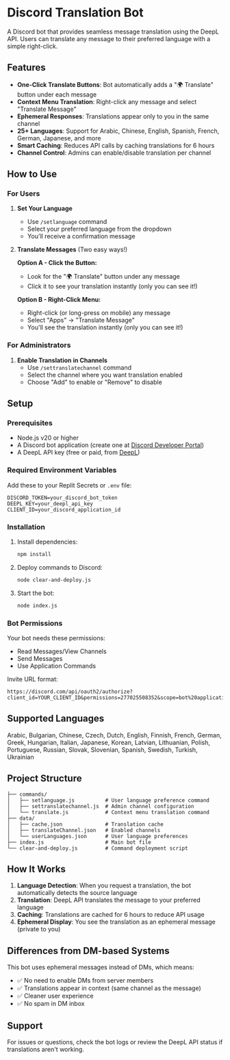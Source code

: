 # Discord Translation Bot

A Discord bot that provides seamless message translation using the DeepL API. Users can translate any message to their preferred language with a simple right-click.

## Features

- **One-Click Translate Buttons**: Bot automatically adds a "🌍 Translate" button under each message
- **Context Menu Translation**: Right-click any message and select "Translate Message"
- **Ephemeral Responses**: Translations appear only to you in the same channel
- **25+ Languages**: Support for Arabic, Chinese, English, Spanish, French, German, Japanese, and more
- **Smart Caching**: Reduces API calls by caching translations for 6 hours
- **Channel Control**: Admins can enable/disable translation per channel

## How to Use

### For Users

1. **Set Your Language**
   - Use `/setlanguage` command
   - Select your preferred language from the dropdown
   - You'll receive a confirmation message

2. **Translate Messages** (Two easy ways!)
   
   **Option A - Click the Button:**
   - Look for the "🌍 Translate" button under any message
   - Click it to see your translation instantly (only you can see it!)
   
   **Option B - Right-Click Menu:**
   - Right-click (or long-press on mobile) any message
   - Select "Apps" → "Translate Message"
   - You'll see the translation instantly (only you can see it!)

### For Administrators

1. **Enable Translation in Channels**
   - Use `/settranslatechannel` command
   - Select the channel where you want translation enabled
   - Choose "Add" to enable or "Remove" to disable

## Setup

### Prerequisites

- Node.js v20 or higher
- A Discord bot application (create one at [Discord Developer Portal](https://discord.com/developers/applications))
- A DeepL API key (free or paid, from [DeepL](https://www.deepl.com/pro-api))

### Required Environment Variables

Add these to your Replit Secrets or `.env` file:

```
DISCORD_TOKEN=your_discord_bot_token
DEEPL_KEY=your_deepl_api_key
CLIENT_ID=your_discord_application_id
```

### Installation

1. Install dependencies:
   ```bash
   npm install
   ```

2. Deploy commands to Discord:
   ```bash
   node clear-and-deploy.js
   ```

3. Start the bot:
   ```bash
   node index.js
   ```

### Bot Permissions

Your bot needs these permissions:
- Read Messages/View Channels
- Send Messages
- Use Application Commands

Invite URL format:
```
https://discord.com/api/oauth2/authorize?client_id=YOUR_CLIENT_ID&permissions=277025508352&scope=bot%20applications.commands
```

## Supported Languages

Arabic, Bulgarian, Chinese, Czech, Dutch, English, Finnish, French, German, Greek, Hungarian, Italian, Japanese, Korean, Latvian, Lithuanian, Polish, Portuguese, Russian, Slovak, Slovenian, Spanish, Swedish, Turkish, Ukrainian

## Project Structure

```
├── commands/
│   ├── setlanguage.js          # User language preference command
│   ├── settranslatechannel.js  # Admin channel configuration
│   └── translate.js            # Context menu translation command
├── data/
│   ├── cache.json              # Translation cache
│   ├── translateChannel.json   # Enabled channels
│   └── userLanguages.json      # User language preferences
├── index.js                    # Main bot file
└── clear-and-deploy.js         # Command deployment script
```

## How It Works

1. **Language Detection**: When you request a translation, the bot automatically detects the source language
2. **Translation**: DeepL API translates the message to your preferred language
3. **Caching**: Translations are cached for 6 hours to reduce API usage
4. **Ephemeral Display**: You see the translation as an ephemeral message (private to you)

## Differences from DM-based Systems

This bot uses ephemeral messages instead of DMs, which means:
- ✅ No need to enable DMs from server members
- ✅ Translations appear in context (same channel as the message)
- ✅ Cleaner user experience
- ✅ No spam in DM inbox

## Support

For issues or questions, check the bot logs or review the DeepL API status if translations aren't working.
